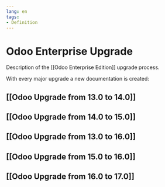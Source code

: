 ```yaml
---
lang: en
tags:
- Definition
---
```

# Odoo Enterprise Upgrade

Description of the [[Odoo Enterprise Edition]] upgrade process.

With every major upgrade a new documentation is created: 
## [[Odoo Upgrade from 13.0 to 14.0]]

## [[Odoo Upgrade from 14.0 to 15.0]]

## [[Odoo Upgrade from 13.0 to 16.0]]

## [[Odoo Upgrade from 15.0 to 16.0]]

## [[Odoo Upgrade from 16.0 to 17.0]]